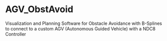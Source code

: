AGV_ObstAvoid
=============

Visualization and Planning Software for Obstacle Avoidance with B-Splines to connect to a custom AGV (Autonomous Guided Vehicle) with a NDC8 Controller
